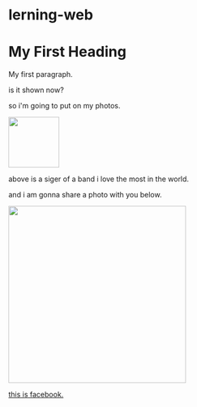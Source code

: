 # lerning-web
<html>
<body>

<h1>My First Heading</h1>

<p>My first paragraph.</p>
<p>is it shown now?</p>
<p>so i'm going to put on my photos.</p>
<img src="http://ww3.sinaimg.cn/bmiddle/6ca5a984gw1dlu8jwit7ej.jpg" width="100" height="100">
<p>above is a siger of a band i love the most in the world.</p>
<p>and i am gonna share a photo with you below. </p>
<img src="http://kids.nationalgeographic.com/content/dam/news/2015/08/27/ysworldenergy/16ysworldenergy.ngsversion.1440617704173.adapt.768.1.jpg" width="350" height="350">
<p><a href="facebook.com"> this is facebook.</a></p>
</body>
</html>
